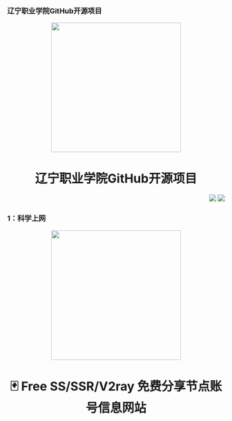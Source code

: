 <p>
  <h3 align="left">辽宁职业学院GitHub开源项目</h3>
</p>
<p align="center">
  <img width="300" src="https://zhaolinyang.ltd/images/辽宁职业学院.jpg" />  
  <h1 align="center">辽宁职业学院GitHub开源项目</h1>
</p>

<p align="right">
<a href="#"><img src="https://img.shields.io/badge/%E9%82%AE%E7%AE%B1-laddzhao%40gmail.com-blue"></a>
<a href="https://github.com/laddzhao/laddzhao.github.io"><img src="https://img.shields.io/github/watchers/laddzhao/lnvc?label=%E6%9F%A5%E7%9C%8B%E8%80%85&style=social"></a>  

<p>
  <h3 align="left">1：科学上网</h3>
</p>
<p align="center">
<a href="https://github.com/selierlin/Share-SSR-V2ray/blob/master/README.md"><img width="300" src="https://zhaolinyang.ltd/images/科学上网.jpg" /></a>
 <h1 align="center">🃏 Free SS/SSR/V2ray 免费分享节点账号信息网站</h1>
</p>
